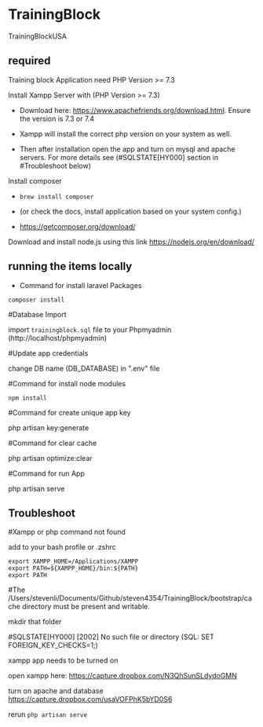 # TrainingBlock
TrainingBlockUSA

## required
Training block Application need PHP Version >= 7.3

Install Xampp Server with (PHP Version >= 7.3)

- Download here: https://www.apachefriends.org/download.html. Ensure the version is 7.3 or 7.4

- Xampp will install the correct php version on your system as well.

- Then after installation open the app and turn on mysql and apache servers. For more details see (#SQLSTATE[HY000] section in #Troubleshoot below)

Install composer

- `brew install composer`

- (or check the docs, install application based on your system config.)

- https://getcomposer.org/download/

Download and install node.js using this link https://nodejs.org/en/download/


## running the items locally

- Command for install laravel Packages

`composer install`

#Database Import

import `trainingblock.sql` file to your Phpmyadmin (http://localhost/phpmyadmin)

#Update app credentials

change DB name (DB_DATABASE) in ".env" file

#Command for install node modules

`npm install`

#Command for create unique app key

php artisan key:generate

#Command for clear cache

php artisan optimize:clear

#Command for run App

php artisan serve

## Troubleshoot

#Xampp or php command not found

add to your bash profile or .zshrc

```
export XAMPP_HOME=/Applications/XAMPP
export PATH=${XAMPP_HOME}/bin:${PATH}
export PATH
```

#The /Users/stevenli/Documents/Github/steven4354/TrainingBlock/bootstrap/cache directory must be present and writable.

mkdir that folder

#SQLSTATE[HY000] [2002] No such file or directory (SQL: SET FOREIGN_KEY_CHECKS=1;)

xampp app needs to be turned on

open xampp here:
https://capture.dropbox.com/N3QhSunSLdydoGMN

turn on apache and database
https://capture.dropbox.com/usaVOFPhK5bYD0S6

rerun
`php artisan serve`
